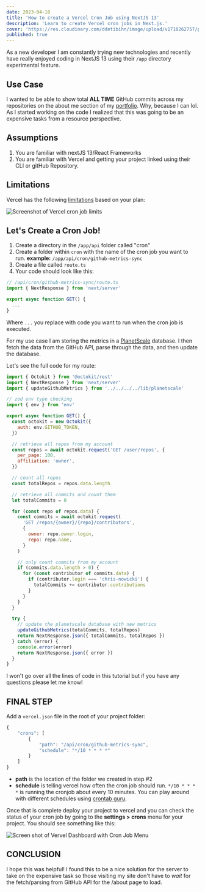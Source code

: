 ```yaml
---
date: 2023-04-18
title: 'How to create a Vercel Cron Job using NextJS 13'
description: 'Learn to create Vercel cron jobs in Next.js.'
cover: 'https://res.cloudinary.com/ddetibihn/image/upload/v1710262757/portfolio/blog/vercel-cron-job-cover.webp'
published: true
---
```


As a new developer I am constantly trying new technologies and recently have really enjoyed coding in NextJS 13 using their `/app` directory experimental feature.

## Use Case

I wanted to be able to show total **ALL TIME** GitHub commits across my repositories on the about me section of my [portfolio](https://www.chrisnowicki.io/). Why, because I can lol. As I started working on the code I realized that this was going to be an expensive tasks from a resource perspective.

## Assumptions

1. You are familiar with nextJS 13/React Frameworks
2. You are familiar with Vercel and getting your project linked using their CLI or gitHub Repository.

## Limitations

Vercel has the following [limitations](https://vercel.com/docs/cron-jobs/usage-and-pricing#) based on your plan:

![Screenshot of Vercel cron job limits](https://res.cloudinary.com/ddetibihn/image/upload/f_auto/v1710367875/portfolio/blog/nrlunhl603b8l4zthrt9.png)

## Let's Create a Cron Job!

1. Create a directory in the `/app/api` folder called "cron"
2. Create a folder within `cron` with the name of the cron job you want to run.
   **example:** `/app/api/cron/github-metrics-sync`
3. Create a file called `route.ts`
4. Your code should look like this:

```javascript
// /api/cron/github-metrics-sync/route.ts
import { NextResponse } from 'next/server'

export async function GET() {
  ...
}
```

Where `...` you replace with code you want to run when the cron job is executed.

For my use case I am storing the metrics in a [PlanetScale](https://www.planetscale.com) database. I then fetch the data from the GitHub API, parse through the data, and then update the database.

Let's see the full code for my route:

```javascript
import { Octokit } from '@octokit/rest'
import { NextResponse } from 'next/server'
import { updateGithubMetrics } from '../../../../lib/planetscale'

// zod env type checking
import { env } from 'env'

export async function GET() {
  const octokit = new Octokit({
    auth: env.GITHUB_TOKEN,
  })

  // retrieve all repos from my account
  const repos = await octokit.request('GET /user/repos', {
    per_page: 100,
    affiliation: 'owner',
  })

  // count all repos
  const totalRepos = repos.data.length

  // retrieve all commits and count them
  let totalCommits = 0

  for (const repo of repos.data) {
    const commits = await octokit.request(
      'GET /repos/{owner}/{repo}/contributors',
      {
        owner: repo.owner.login,
        repo: repo.name,
      }
    )

    // only count commits from my account
    if (commits.data.length > 0) {
      for (const contributor of commits.data) {
        if (contributor.login === 'chris-nowicki') {
          totalCommits += contributor.contributions
        }
      }
    }
  }

  try {
    // update the planetscale database with new metrics
    updateGithubMetrics(totalCommits, totalRepos)
    return NextResponse.json({ totalCommits, totalRepos })
  } catch (error) {
    console.error(error)
    return NextResponse.json({ error })
  }
}
```

I won't go over all the lines of code in this tutorial but if you have any questions please let me know!

## FINAL STEP

Add a `vercel.json` file in the root of your project folder:

```javascript
{
    "crons": [
        {
            "path": "/api/cron/github-metrics-sync",
            "schedule": "*/10 * * * *"
        }
    ]
}
```

- **path** is the location of the folder we created in step #2
- **schedule** is telling vercel how often the cron job should run. `*/10 * * * *` is running the cronjob about every 10 minutes. You can play around with different schedules using [crontab guru](https://crontab.guru/#*/10_*_*_*_*).

Once that is complete deploy your project to vercel and you can check the status of your cron job by going to the **settings > crons** menu for your project. You should see something like this:

![Screen shot of Vervel Dashboard with Cron Job Menu](https://res.cloudinary.com/ddetibihn/image/upload/f_auto/v1710275272/portfolio/blog/dx0de3rtmpboxgy8zvpa.png)

## CONCLUSION

I hope this was helpful! I found this to be a nice solution for the server to take on the expensive task so those visiting my site don't have to _wait_ for the fetch/parsing from GitHub API for the /about page to load.
